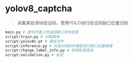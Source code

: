 # yolov8_captcha
> 采集某验滑块验证码，使用YOLO进行验证码缺口位置识别

```python
main.py # 提供页面上传返回缺口坐标信息
script/train.py # 训练脚本
script/yolov8n.pt # 模型文件
script/inference.py # 利用训练好的模型进行缺口位置推理
script/change_label_info.py # 修改标签信息
script/validation.py # 验证
```

